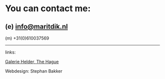 # You can contact me:

## (e) [info@maritdik.nl](mailto:info@maritdik.nl)

(m) +31(0)610037569

---

links:

[Galerie Helder, The Hague](www.galeriehelder.nl)




Webdesign: Stephan Bakker

